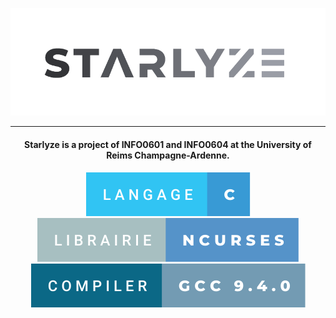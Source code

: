 ![alt text](bin/starlyze-remove-bg.png)

<hr>

#### <center>Starlyze is a project of INFO0601 and INFO0604 at the University of Reims Champagne-Ardenne.</center>

<p align="center">
  <img src="bin/langage-c.svg">
  <img src="bin/ncurses.svg">
  <img src="bin/compiler.svg">
</p>
